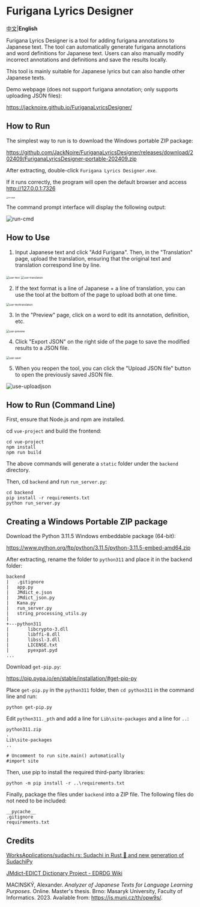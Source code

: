 # Furigana Lyrics Designer

[中文](https://github.com/JackNoire/FuriganaLyricsDesigner/blob/master/README.md)|**English**

Furigana Lyrics Designer is a tool for adding furigana annotations to Japanese text. The tool can automatically generate furigana annotations and word definitions for Japanese text. Users can also manually modify incorrect annotations and definitions and save the results locally.

This tool is mainly suitable for Japanese lyrics but can also handle other Japanese texts.

Demo webpage (does not support furigana annotation; only supports uploading JSON files):

https://jacknoire.github.io/FuriganaLyricsDesigner/

## How to Run

The simplest way to run is to download the Windows portable ZIP package:

https://github.com/JackNoire/FuriganaLyricsDesigner/releases/download/202409/FuriganaLyricsDesigner-portable-202409.zip

After extracting, double-click `Furigana Lyrics Designer.exe`.

If it runs correctly, the program will open the default browser and access http://127.0.0.1:7326

<img src="README-en.assets/run-page.png" alt="run-page" style="zoom:30%;" />

The command prompt interface will display the following output:

![run-cmd](README-en.assets/run-cmd.png)

## How to Use

1. Input Japanese text and click "Add Furigana". Then, in the "Translation" page, upload the translation, ensuring that the original text and translation correspond line by line.

<img src="README-en.assets/use-text.png" alt="use-text" style="zoom:50%;" />

<img src="README-en.assets/use-translation.png" alt="use-translation" style="zoom:50%;" />

2. If the text format is a line of Japanese + a line of translation, you can use the tool at the bottom of the page to upload both at one time.

<img src="README-en.assets/use-texttranslation.png" alt="use-texttranslation" style="zoom:50%;" />

3. In the "Preview" page, click on a word to edit its annotation, definition, etc.

<img src="README-en.assets/use-preview.png" alt="use-preview" style="zoom:50%;" />

4. Click "Export JSON" on the right side of the page to save the modified results to a JSON file.

<img src="README-en.assets/use-save.png" alt="use-save" style="zoom:50%;" />

5. When you reopen the tool, you can click the "Upload JSON file" button to open the previously saved JSON file.

![use-uploadjson](README-en.assets/use-uploadjson.png)

## How to Run (Command Line)

First, ensure that Node.js and npm are installed.

cd `vue-project` and build the frontend:

```
cd vue-project
npm install
npm run build
```

The above commands will generate a `static` folder under the `backend` directory.

Then, cd `backend` and run `run_server.py`:

```
cd backend
pip install -r requirements.txt
python run_server.py
```

## Creating a Windows Portable ZIP package

Download the Python 3.11.5 Windows embeddable package (64-bit):

https://www.python.org/ftp/python/3.11.5/python-3.11.5-embed-amd64.zip

After extracting, rename the folder to `python311` and place it in the backend folder:

```
backend
|   .gitignore
|   app.py
|   JMdict_e.json
|   JMdict_json.py
|   Kana.py
|   run_server.py
|   string_processing_utils.py
|
+---python311
|       libcrypto-3.dll
|       libffi-8.dll
|       libssl-3.dll
|       LICENSE.txt
|       pyexpat.pyd
...
```

Download `get-pip.py`:

https://pip.pypa.io/en/stable/installation/#get-pip-py

Place `get-pip.py` in the `python311` folder, then `cd python311` in the command line and run:

```
python get-pip.py
```

Edit `python311._pth` and add a line for `Lib\site-packages` and a line for `..`:

```
python311.zip
.
Lib\site-packages
..

# Uncomment to run site.main() automatically
#import site

```

Then, use pip to install the required third-party libraries:

```
python -m pip install -r ..\requirements.txt
```

Finally, package the files under `backend` into a ZIP file. The following files do not need to be included:

```
__pycache__
.gitignore
requirements.txt
```

## Credits

[WorksApplications/sudachi.rs: Sudachi in Rust 🦀 and new generation of SudachiPy](https://github.com/WorksApplications/sudachi.rs)

[JMdict-EDICT Dictionary Project - EDRDG Wiki](https://www.edrdg.org/wiki/index.php/JMdict-EDICT_Dictionary_Project)

MACINSKÝ, Alexander. *Analyzer of Japanese Texts for Language Learning Purposes*. Online. Master's thesis. Brno: Masaryk University, Faculty of Informatics. 2023. Available from: https://is.muni.cz/th/opw9s/.